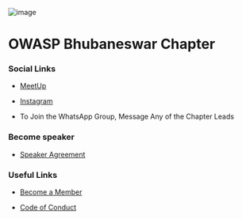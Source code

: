 <!--### Chapter Information
* Chapter Region -->

![image](https://user-images.githubusercontent.com/14135211/211533421-ed58a3ea-b4e7-49c8-b0fa-89e685ada7ec.png)

# OWASP Bhubaneswar Chapter

### Social Links
 
* [MeetUp](https://www.meetup.com/OWASP-Bhubaneswar-Chapter/)

* [Instagram](https://www.instagram.com/owasp_bhubaneswar/)

* To Join the WhatsApp Group, Message Any of the Chapter Leads
 

### Become speaker

* [Speaker Agreement](https://www.owasp.org/index.php/Speaker_Agreement)

### Useful Links
* [Become a Member](https://www.owasp.org/index.php/Membership)

* [Code of Conduct](https://www.owasp.org/index.php/Governance/Conference_Policies)
